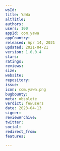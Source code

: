 ```yaml
---
wsId: 
title: YaWa
altTitle: 
authors: 
users: 100
appId: com.yawa
appCountry: 
released: Apr 14, 2021
updated: 2021-04-21
version: 1.0.0.4
stars: 
ratings: 
reviews: 
size: 
website: 
repository: 
issue: 
icon: com.yawa.png
bugbounty: 
meta: obsolete
verdict: fewusers
date: 2023-04-13
signer: 
reviewArchive: 
twitter: 
social: 
redirect_from: 
features: 

---
```


